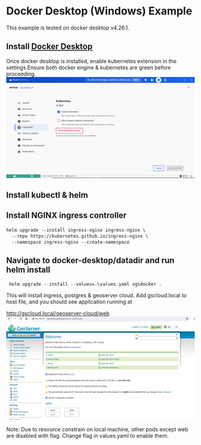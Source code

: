 # Docker Desktop (Windows) Example
This example is tested on docker desktop v4.26.1.

## Install [Docker Desktop](https://docs.docker.com/desktop/install/windows-install/)
Once docker desktop is installed, enable kubernetes extension in the settings.Ensure both docker engine & kubernetes are green before proceeding.
![Kubernetes extension](image.png)

## Install kubectl & helm

## Install NGINX ingress controller
```
helm upgrade --install ingress-nginx ingress-nginx \
  --repo https://kubernetes.github.io/ingress-nginx \
  --namespace ingress-nginx --create-namespace
```

## Navigate to docker-desktop/datadir and run helm install
 ```
  helm upgrade --install --values=.\values.yaml ogsdocker .
 ```
 This will install ingress, postgres & geoserver cloud.
 Add gscloud.local to host file, and you should see application running at 

 http://gscloud.local/geoserver-cloud/web
 ![geoserver cloud admin UI](image-1.png)

Note: Due to resource constrain on local machine, other pods except web are disabled with flag. Change flag in values.yaml to enable them.
